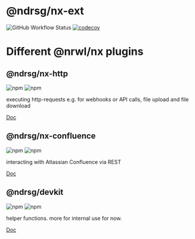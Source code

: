 # @ndrsg/nx-ext
![GitHub Workflow Status](https://img.shields.io/github/workflow/status/ndrsg/nx-ext/Test)
[![codecov](https://codecov.io/gh/ndrsg/nx-ext/branch/main/graph/badge.svg?token=GQVAC57U3Q)](https://codecov.io/gh/ndrsg/nx-ext)



# Different @nrwl/nx plugins
## @ndrsg/nx-http 
![npm](https://img.shields.io/npm/v/@ndrsg/nx-http?label=%40ndrsg%2Fnx-http) ![npm](https://img.shields.io/npm/dw/@ndrsg/nx-http?label=downloads%20%40ndrsg%2Fnx-http)

executing http-requests e.g. for webhooks or API calls, file upload and file download

[Doc](./packages/nx-http/)

## @ndrsg/nx-confluence
![npm](https://img.shields.io/npm/v/@ndrsg/nx-confluence?label=%40ndrsg%2Fnx-confluence) ![npm](https://img.shields.io/npm/dw/@ndrsg/nx-confluence?label=downloads%20%40ndrsg%2Fnx-confluence)

interacting with Atlassian Confluence via REST

[Doc](./packages/nx-confluence/)

## @ndrsg/devkit
![npm](https://img.shields.io/npm/v/@ndrsg/devkit?label=%40ndrsg%2Fdevkit) ![npm](https://img.shields.io/npm/dw/@ndrsg/devkit?label=downloads%20%40ndrsg%2Fdevkit)

helper functions. more for internal use for now.

[Doc](./packages/devkit/)
